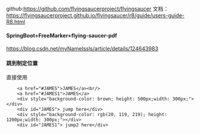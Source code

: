 github:https://github.com/flyingsaucerproject/flyingsaucer
文档：https://flyingsaucerproject.github.io/flyingsaucer/r8/guide/users-guide-R8.html

#### SpringBoot+FreeMarker+flying-saucer-pdf
https://blog.csdn.net/myNameIssls/article/details/124643983
#### 跳到制定位置
直接使用
```
    <a href="#JAMES">JAMES</a><br/>
    <a href="#JAMES1">JAMES</a>
    <div style="background-color: brown; height: 500px;width: 300px;"></div>
    <div id="JAMES"> jump here</div>
    <div style="background-color: rgb(20, 119, 219); height: 1200px;width: 300px;"></div>
    <div id="JAMES1"> jump2 here</div>
```
